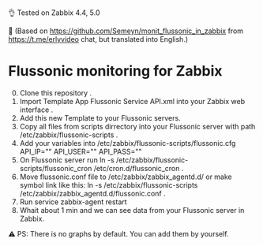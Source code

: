 👌 Tested on Zabbix 4.4, 5.0

🤝 (Based on https://github.com/Semeyn/monit_flussonic_in_zabbix from https://t.me/erlyvideo chat, but translated into English.)
# Flussonic monitoring for Zabbix
0. Clone this repository .
1. Import Template App Flussonic Service API.xml into your Zabbix web interface .
2. Add this new Template to your Flussonic servers.
3. Copy all files from scripts dirrectory into your Flussonic server with path /etc/zabbix/flussonic-scripts .
4. Add your variables into /etc/zabbix/flussonic-scripts/flussonic.cfg
API_IP="" 
API_USER=""
API_PASS=""
5. On Flussonic server run ln -s /etc/zabbix/flussonic-scripts/flussonic_cron /etc/cron.d/flussonic_cron .
6. Move flussonic.conf file to /etc/zabbix/zabbix_agentd.d/ or make symbol link like this: ln -s /etc/zabbix/flussonic-scripts /etc/zabbix/zabbix_agentd.d/flussonic.conf .
7. Run service zabbix-agent restart
8. Whait about 1 min and we can see data from your Flussonic server in Zabbix.

⚠️ PS: There is no graphs by default. You can add them by yourself.

